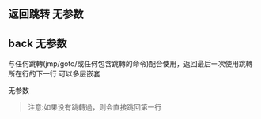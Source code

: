 ## 返回跳转 无参数
## back 无参数
与任何跳轉(jmp/goto/或任何包含跳轉的命令)配合使用，返回最后一次使用跳轉所在行的下一行
可以多层嵌套

无参数

> 注意:如果没有跳轉過，则会直接跳回第一行

